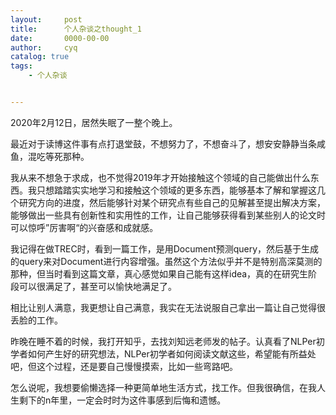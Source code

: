 ```yaml
---
layout:     post
title:      个人杂谈之thought_1
date:       0000-00-00
author:     cyq
catalog: true
tags:
    - 个人杂谈


---
```




2020年2月12日，居然失眠了一整个晚上。

最近对于读博这件事有点打退堂鼓，不想努力了，不想奋斗了，想安安静静当条咸鱼，混吃等死那种。

我从来不想急于求成，也不觉得2019年才开始接触这个领域的自己能做出什么东西。我只想踏踏实实地学习和接触这个领域的更多东西，能够基本了解和掌握这几个研究方向的进度，然后能够针对某个研究点有些自己的见解甚至提出解决方案，能够做出一些具有创新性和实用性的工作，让自己能够获得看到某些别人的论文时可以惊呼”厉害啊“的兴奋感和成就感。

我记得在做TREC时，看到一篇工作，是用Document预测query，然后基于生成的query来对Document进行内容增强。虽然这个方法似乎并不是特别高深莫测的那种，但当时看到这篇文章，真心感觉如果自己能有这样idea，真的在研究生阶段可以很满足了，甚至可以愉快地满足了。

相比让别人满意，我更想让自己满意，我实在无法说服自己拿出一篇让自己觉得很丢脸的工作。

昨晚在睡不着的时候，我打开知乎，去找刘知远老师发的帖子。认真看了NLPer初学者如何产生好的研究想法，NLPer初学者如何阅读文献这些，希望能有所益处吧，但这个过程，还是要自己慢慢摸索，比如一些弯路吧。

怎么说呢，我想要偷懒选择一种更简单地生活方式，找工作。但我很确信，在我人生剩下的n年里，一定会时时为这件事感到后悔和遗憾。

